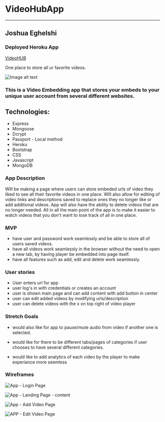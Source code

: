 # VideoHubApp 
_______
## Joshua Eghelshi

### Deployed Heroku App

[VideoHUB](https://videoembeds.herokuapp.com/)

One place to store all ur favorite videos. 

![Image alt text](https://tinyurl.com/gitvideohub)

### This is a Video Embedding app that stores your embeds to your unique user account from several different websites. 

## Technologies:
- Express
- Mongoose
- Dcrypt
- Passport - Local method
- Heroku
- Bootstrap 
- CSS
- Javascript
- MongoDB


### App Description 
WIll be making a page where users can store embeded urls of video they liked to see all their favorite videos in one place. 
WIll also allow for editing of video links and descriptions saved to replace ones they no longer like or add additional videos. 
App will also have the ability to delete videos that are no longer needed. All in all the main point of the app is to make it easier to watch videos that you don't want to lose track of all in one place.  




### MVP

- have user and password work seamlessly and be able to store all of users saved videos.
- have all videos work seamlessly in the browser without the need to open a new tab, by having player be embedded into page itself. 
- have all features such as add, edit and delete work seamlessly. 


### User stories

- User enters url for app
- user log's in with credentials or creates an account
- user is shown main page and can add content with add button in center
- user can edit added videos by modifying urls/description
- user can delete videos with the x on top right of video player



### Stretch Goals

- would also like for app to pause/mute audio from video if another one is selected. 

- would like for there to be different tabs/pages of categories if user chooses to have several different categories. 
- would like to add analytics of each video by the player to make experiance more seemless 






### Wireframes

![App - Login Page](https://media.git.generalassemb.ly/user/42703/files/4004d779-f09e-4cb8-8821-051511c140eb)


![App - Landing Page - content](https://media.git.generalassemb.ly/user/42703/files/6dabd408-fc1c-4030-b498-459ff67921cc)


![App - Add Video Page](https://media.git.generalassemb.ly/user/42703/files/53823df3-6eaf-4f27-828d-553c391efe22)


![APP - Edit Video Page](https://media.git.generalassemb.ly/user/42703/files/6539793d-edb8-4398-9a9b-bac42d40f9ba)
